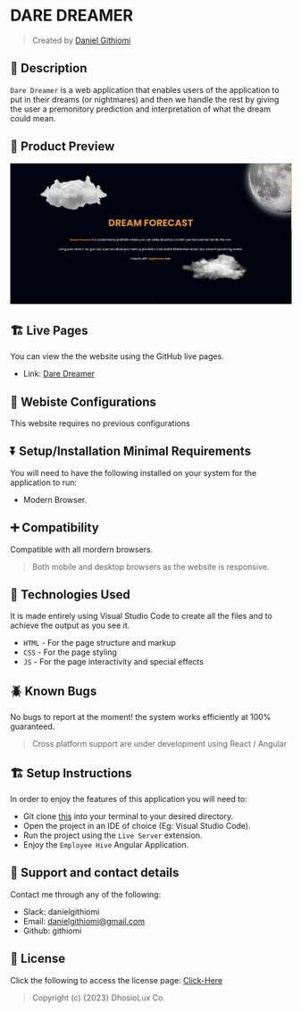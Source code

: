 # DARE DREAMER

> Created by <a href="https://www.github.com/githiomi"> Daniel Githiomi </a>

## 🚧 Description

`Dare Dreamer` is a web application that enables users of the application to put in their dreams (or nightmares) and then we handle the rest by giving the user a premonitory prediction and interpretation of what the dream could mean.
## 👀 Product Preview

![Screenshot](./Assets/Images/Screenshot.png)

## 🏗️ Live Pages

You can view the the website using the GitHub live pages.

* Link: [Dare Dreamer](https://githiomi.github.io/Dare-Dreamer)

## 🏁 Webiste Configurations

This website requires no previous configurations

## ⏬ Setup/Installation Minimal Requirements

You will need to have the following installed on your system for the application to run:

* Modern Browser.

## ➕ Compatibility

Compatible with all mordern browsers.

> Both mobile and desktop browsers as the website is responsive.

## 🤖 Technologies Used

It is made entirely using Visual Studio Code to create all the files and to achieve the output as you see it.

* `HTML` - For the page structure and markup
* `CSS` - For the page styling
* `JS` - For the page interactivity and special effects

## 🪲 Known Bugs

No bugs to report at the moment! the system works efficiently at 100% guaranteed.

> Cross platform support are under development using React / Angular

## 🏗️ Setup Instructions

In order to enjoy the features of this application you will need to:

* Git clone [this](https://github.com/githiomi/Dare-Dreamer) into your terminal to your
  desired directory.
* Open the project in an IDE of choice (Eg: Visual Studio Code).
* Run the project using the `Live Server` extension.
* Enjoy the `Employee Hive` Angular Application.

## 📧 Support and contact details

Contact me through any of the following:

* Slack: danielgithiomi
* Email: danielgithiomi@gmail.com
* Github: githiomi

## 📃 License

Click the following to access the license
page: [Click-Here](https://githiomi.github.io/Privacy-Policy/)

> Copyright (c) {2023} DhosioLux Co.
